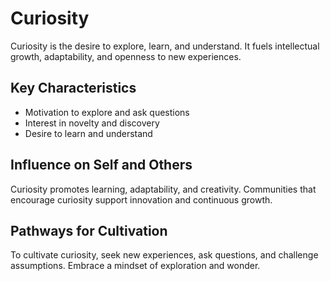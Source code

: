 # Curiosity

Curiosity is the desire to explore, learn, and understand. It fuels intellectual growth, adaptability, and openness to new experiences.

## Key Characteristics

- Motivation to explore and ask questions
- Interest in novelty and discovery
- Desire to learn and understand

## Influence on Self and Others

Curiosity promotes learning, adaptability, and creativity. Communities that encourage curiosity support innovation and continuous growth.

## Pathways for Cultivation

To cultivate curiosity, seek new experiences, ask questions, and challenge assumptions. Embrace a mindset of exploration and wonder.

